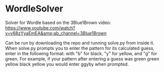 # WordleSolver
Solver for Wordle based on the 3Blue1Brown video: https://www.youtube.com/watch?v=v68zYyaEmEA&amp;ab_channel=3Blue1Brown

Can be run by downloading the repo and running solve.py from inside it. When solve.py prompts you to enter the pattern for its calculated guess, enter in the following format: with "b" for black, "y" for yellow, and "g" for green. For example, if your pattern after entering a guess was green green yellow black yellow you would enter ggyby when prompted.
